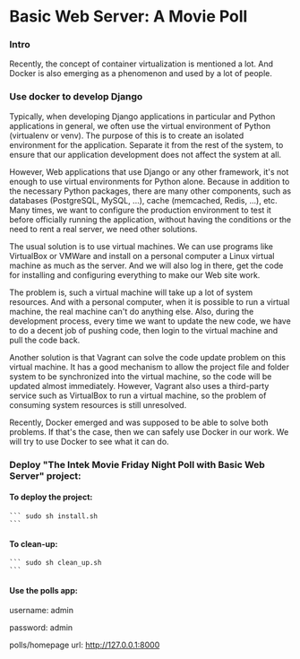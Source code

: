 # Basic Web Server: A Movie Poll

### Intro

Recently, the concept of container virtualization is mentioned a lot. And Docker is also emerging as a phenomenon and used by a lot of people.


### Use docker to develop Django

Typically, when developing Django applications in particular and Python applications in general, we often use the virtual environment of Python (virtualenv or venv). The purpose of this is to create an isolated environment for the application. Separate it from the rest of the system, to ensure that our application development does not affect the system at all.

However, Web applications that use Django or any other framework, it's not enough to use virtual environments for Python alone. Because in addition to the necessary Python packages, there are many other components, such as databases (PostgreSQL, MySQL, ...), cache (memcached, Redis, ...), etc. Many times, we want to configure the production environment to test it before officially running the application, without having the conditions or the need to rent a real server, we need other solutions.

The usual solution is to use virtual machines. We can use programs like VirtualBox or VMWare and install on a personal computer a Linux virtual machine as much as the server. And we will also log in there, get the code for installing and configuring everything to make our Web site work.

The problem is, such a virtual machine will take up a lot of system resources. And with a personal computer, when it is possible to run a virtual machine, the real machine can't do anything else. Also, during the development process, every time we want to update the new code, we have to do a decent job of pushing code, then login to the virtual machine and pull the code back.

Another solution is that Vagrant can solve the code update problem on this virtual machine. It has a good mechanism to allow the project file and folder system to be synchronized into the virtual machine, so the code will be updated almost immediately. However, Vagrant also uses a third-party service such as VirtualBox to run a virtual machine, so the problem of consuming system resources is still unresolved.

Recently, Docker emerged and was supposed to be able to solve both problems. If that's the case, then we can safely use Docker in our work. We will try to use Docker to see what it can do.

### Deploy "The Intek Movie Friday Night Poll with Basic Web Server" project:

#### To deploy the project:
    ``` sudo sh install.sh
    ```

#### To clean-up:
    ``` sudo sh clean_up.sh
    ```

#### Use the polls app:

username: admin

password: admin

polls/homepage url: http://127.0.0.1:8000
